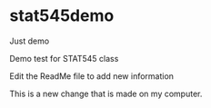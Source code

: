 # stat545demo
Just demo

Demo test for STAT545 class

Edit the ReadMe file to add new information

This is a new change that is made on my computer.

